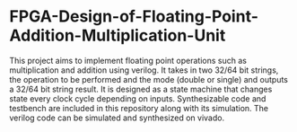 # FPGA-Design-of-Floating-Point-Addition-Multiplication-Unit
This project aims to implement floating point operations such as multiplication and addition using verilog. It takes in two 32/64 bit strings, the operation to be performed and the mode (double or single) and outputs a 32/64 bit string result. It is designed as a state machine that changes state every clock cycle depending on inputs. Synthesizable code and testbench are included in this repository along with its simulation. The verilog code can be simulated and synthesized on vivado.
